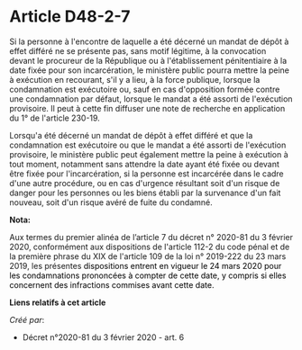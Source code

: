 # Article D48-2-7

Si la personne à l'encontre de laquelle a été décerné un mandat de dépôt à effet différé ne se présente pas, sans motif
légitime, à la convocation devant le procureur de la République ou à l'établissement pénitentiaire à la date fixée pour son
incarcération, le ministère public pourra mettre la peine à exécution en recourant, s'il y a lieu, à la force publique,
lorsque la condamnation est exécutoire ou, sauf en cas d'opposition formée contre une condamnation par défaut, lorsque le
mandat a été assorti de l'exécution provisoire. Il peut à cette fin diffuser une note de recherche en application du 1° de
l'article 230-19.

Lorsqu'a été décerné un mandat de dépôt à effet différé et que la condamnation est exécutoire ou que le mandat a été assorti
de l'exécution provisoire, le ministère public peut également mettre la peine à exécution à tout moment, notamment sans
attendre la date ayant été fixée ou devant être fixée pour l'incarcération, si la personne est incarcérée dans le cadre d'une
autre procédure, ou en cas d'urgence résultant soit d'un risque de danger pour les personnes ou les biens établi par la
survenance d'un fait nouveau, soit d'un risque avéré de fuite du condamné.

**Nota:**

Aux termes du premier alinéa de l’article 7 du décret n° 2020-81 du 3 février 2020, conformément aux dispositions de
l'article 112-2 du code pénal et de la première phrase du XIX de l'article 109 de la loi n° 2019-222 du 23 mars 2019, les
présentes 
  <font color="black">dispositions entrent en vigueur le 24 mars 2020 pour les condamnations prononcées à compter de cette
date, y compris si elles concernent des infractions commises avant cette date.</font>

**Liens relatifs à cet article**

_Créé par_:

  - Décret n°2020-81 du 3 février 2020 - art. 6
